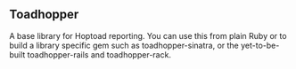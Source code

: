 Toadhopper
----------

A base library for Hoptoad reporting. You can use this from plain Ruby or to build a library specific gem such as toadhopper-sinatra, or the yet-to-be-built toadhopper-rails and toadhopper-rack.
